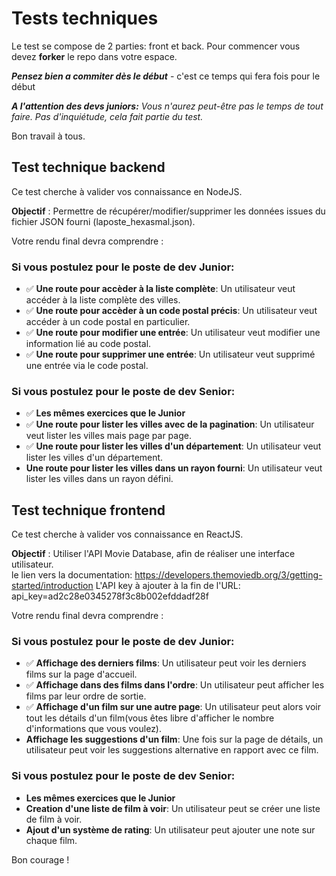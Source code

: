 # Tests techniques

Le test se compose de 2 parties: front et back.
Pour commencer vous devez **forker** le repo dans votre espace.

**_Pensez bien a commiter dès le début_** - c'est ce temps qui fera fois pour le début

**_A l'attention des devs juniors:_**
_Vous n'aurez peut-être pas le temps de tout faire. Pas d'inquiétude, cela fait partie du test._

Bon travail à tous.

## Test technique backend

Ce test cherche à valider vos connaissance en NodeJS.

**Objectif** : Permettre de récupérer/modifier/supprimer les données issues du fichier JSON fourni (laposte_hexasmal.json).

Votre rendu final devra comprendre :

### Si vous postulez pour le poste de dev Junior:

- ✅ **Une route pour accèder à la liste complète**: Un utilisateur veut accéder à la liste complète des villes.</br>
- ✅ **Une route pour accèder à un code postal précis**: Un utilisateur veut accéder à un code postal en particulier.</br>
- ✅ **Une route pour modifier une entrée**: Un utilisateur veut modifier une information lié au code postal.</br>
- ✅ **Une route pour supprimer une entrée**: Un utilisateur veut supprimé une entrée via le code postal.</br>

### Si vous postulez pour le poste de dev Senior:

- ✅ **Les mêmes exercices que le Junior**</br>
- ✅ **Une route pour lister les villes avec de la pagination**: Un utilisateur veut lister les villes mais page par page.</br>
- ✅ **Une route pour lister les villes d'un département**: Un utilisateur veut lister les villes d'un département.</br>
- **Une route pour lister les villes dans un rayon fourni**: Un utilisateur veut lister les villes dans un rayon défini.</br>

## Test technique frontend

Ce test cherche à valider vos connaissance en ReactJS.

**Objectif** : Utiliser l'API Movie Database, afin de réaliser une interface utilisateur.</br>
le lien vers la documentation: https://developers.themoviedb.org/3/getting-started/introduction
L'API key à ajouter à la fin de l'URL: api_key=ad2c28e0345278f3c8b002efddadf28f

Votre rendu final devra comprendre :

### Si vous postulez pour le poste de dev Junior:

- ✅ **Affichage des derniers films**: Un utilisateur peut voir les derniers films sur la page d'accueil.</br>
- ✅ **Affichage dans des films dans l'ordre**: Un utilisateur peut afficher les films par leur ordre de sortie.</br>
- ✅ **Affichage d'un film sur une autre page**: Un utilisateur peut alors voir tout les détails d'un film(vous êtes libre d'afficher le nombre d'informations que vous voulez).</br>
- **Affichage les suggestions d'un film**: Une fois sur la page de détails, un utilisateur peut voir les suggestions alternative en rapport avec ce film.</br>

### Si vous postulez pour le poste de dev Senior:

- **Les mêmes exercices que le Junior**</br>
- **Creation d'une liste de film à voir**: Un utilisateur peut se créer une liste de film à voir.</br>
- **Ajout d'un système de rating**: Un utilisateur peut ajouter une note sur chaque film.</br>

Bon courage !
